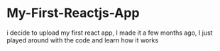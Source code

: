 # My-First-Reactjs-App

i decide to upload my first react app, I made it a few months ago, I just played around with the code and learn how it works
